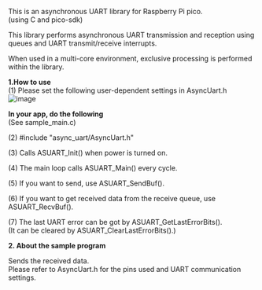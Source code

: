 This is an asynchronous UART library for Raspberry Pi pico.  
(using C and pico-sdk)  

This library performs asynchronous UART transmission and reception using queues and UART transmit/receive interrupts.  

When used in a multi-core environment, exclusive processing is performed within the library.  
    
**1.How to use**   
(1) Please set the following user-dependent settings in AsyncUart.h  
![image](https://github.com/user-attachments/assets/14ce3c06-a9e2-4c53-b987-751fa1164aad)  

**In your app, do the following**  
(See sample_main.c)    

(2) #include "async_uart/AsyncUart.h"    
  
(3) Calls ASUART_Init() when power is turned on.  
  
(4) The main loop calls ASUART_Main() every cycle.    
  
(5) If you want to send, use ASUART_SendBuf().  
  
(6) If you want to get received data from the receive queue, use ASUART_RecvBuf().  
  
(7) The last UART error can be got by ASUART_GetLastErrorBits().    
    (It can be cleared by ASUART_ClearLastErrorBits().)  
  
**2. About the sample program**    
   
Sends the received data.   
Please refer to AsyncUart.h for the pins used and UART communication settings.    

